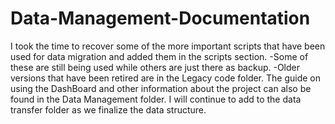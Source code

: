 # Data-Management-Documentation

I took the time to recover some of the more important scripts that have been used for data migration and added them in the scripts section.
  -Some of these are still being used while others are just there as backup.
  -Older versions that have been retired are in the Legacy code folder.
The guide on using the DashBoard and other information about the project can also be found in the Data Management folder. 
I will continue to add to the data transfer folder as we finalize the data structure. 
